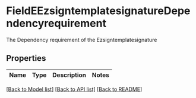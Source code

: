 # FieldEEzsigntemplatesignatureDependencyrequirement

The Dependency requirement of the Ezsigntemplatesignature

## Properties

Name | Type | Description | Notes
------------ | ------------- | ------------- | -------------

[[Back to Model list]](../README.md#documentation-for-models) [[Back to API list]](../README.md#documentation-for-api-endpoints) [[Back to README]](../README.md)


